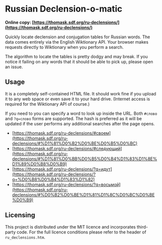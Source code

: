 # Russian Declension-o-matic

**Online copy: [https://thomask.sdf.org/ru-declensions/](https://thomask.sdf.org/ru-declensions/)**

Quickly locate declension and conjugation tables for Russian words. The data comes entirely via the English Wiktionary API. Your browser makes requests directly to Wiktionary when you perform a search.

The algorithm to locate the tables is pretty dodgy and may break. If you notice it failing on any words that it should be able to pick up, please open an issue.

## Usage

It is a completely self-contained HTML file. It should work fine if you upload it to any web space or even save it to your hard drive. (Internet access is required for the Wiktionary API of course.)

If you need to you can specify a word to look up inside the URL. Both `#слово` and `?q=слово` forms are supported. The hash is preferred as it will be updated if the user performs any additional searches after the page opens.

* [https://thomask.sdf.org/ru-declensions/#своем](https://thomask.sdf.org/ru-declensions/#%D1%81%D0%B2%D0%BE%D0%B5%D0%BC)
* [https://thomask.sdf.org/ru-declensions/#следующий](https://thomask.sdf.org/ru-declensions/#%D1%81%D0%BB%D0%B5%D0%B4%D1%83%D1%8E%D1%89%D0%B8%D0%B9)
* [https://thomask.sdf.org/ru-declensions/?q=идут](https://thomask.sdf.org/ru-declensions/?q=%D0%B8%D0%B4%D1%83%D1%82)
* [https://thomask.sdf.org/ru-declensions/?q=восьмой](https://thomask.sdf.org/ru-declensions/#%D0%B2%D0%BE%D1%81%D1%8C%D0%BC%D0%BE%D0%B9)

## Licensing

This project is distributed under the MIT licence and incorporates third-party code. For the full licence conditions please refer to the header of `ru_declensions.htm`.
